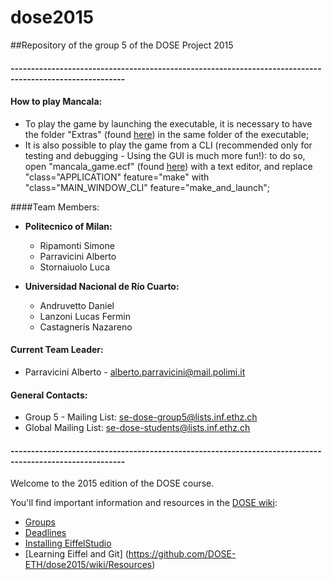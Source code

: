 # dose2015

##Repository of the group 5 of the DOSE Project 2015

#### --------------------------------------------------------------------------------------------------------

#### How to play Mancala:

* To play the game by launching the executable, it is necessary to have the folder "Extras" (found [here](https://github.com/AlbertoParravicini/dose2015/tree/master/03_games/group5/mancala_game/extra)) in the same folder of the executable;
* It is also possible to play the game from a CLI (recommended only for testing and debugging - Using the GUI is much more fun!):
   to do so, open "mancala_game.ecf" (found [here](https://github.com/AlbertoParravicini/dose2015/tree/master/03_games/group5/mancala_game/extra)) with a text editor, and replace "class="APPLICATION" feature="make" with "class="MAIN_WINDOW_CLI" feature="make_and_launch";
		

####Team Members:

* **Politecnico of Milan:**
  * Ripamonti Simone 
  * Parravicini Alberto
  * Stornaiuolo Luca
  
* **Universidad Nacional de Río Cuarto:**
  * Andruvetto Daniel
  * Lanzoni Lucas Fermin
  * Castagneris Nazareno

#### Current Team Leader:
  * Parravicini Alberto - alberto.parravicini@mail.polimi.it
  
  
#### General Contacts:
  *  Group 5 - Mailing List: se-dose-group5@lists.inf.ethz.ch 
  *  Global Mailing List: se-dose-students@lists.inf.ethz.ch
  
#### --------------------------------------------------------------------------------------------------------


Welcome to the 2015 edition of the DOSE course.

You'll find important information and resources in the [DOSE wiki](https://github.com/DOSE-ETH/dose2015/wiki):

* [Groups](https://github.com/DOSE-ETH/dose2015/wiki/Groups)
* [Deadlines](https://github.com/DOSE-ETH/dose2015/wiki)
* [Installing EiffelStudio](https://github.com/DOSE-ETH/dose2015/wiki/Installing-EiffelStudio) 
* [Learning Eiffel and Git] (https://github.com/DOSE-ETH/dose2015/wiki/Resources)



